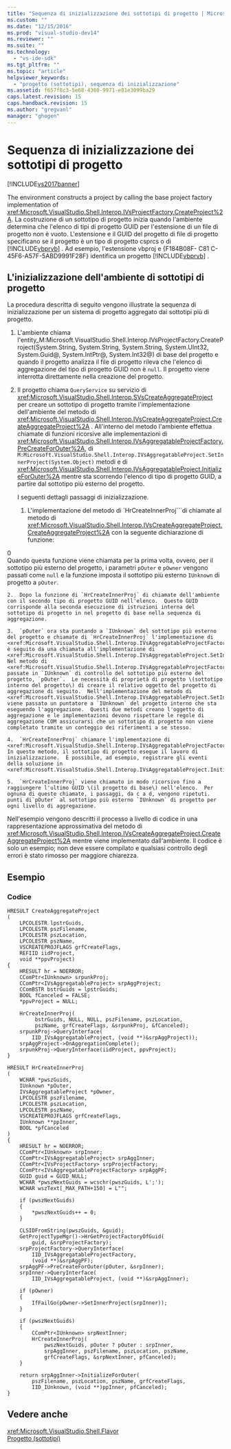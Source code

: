 ```yaml
---
title: "Sequenza di inizializzazione dei sottotipi di progetto | Microsoft Docs"
ms.custom: ""
ms.date: "12/15/2016"
ms.prod: "visual-studio-dev14"
ms.reviewer: ""
ms.suite: ""
ms.technology: 
  - "vs-ide-sdk"
ms.tgt_pltfrm: ""
ms.topic: "article"
helpviewer_keywords: 
  - "progetto (sottotipi), sequenza di inizializzazione"
ms.assetid: f657f8c3-5e68-4308-9971-e81e3099ba29
caps.latest.revision: 15
caps.handback.revision: 15
ms.author: "gregvanl"
manager: "ghogen"
---
```

# Sequenza di inizializzazione dei sottotipi di progetto
[!INCLUDE[vs2017banner](../../code-quality/includes/vs2017banner.md)]

The environment constructs a project by calling the base project factory implementation of <xref:Microsoft.VisualStudio.Shell.Interop.IVsProjectFactory.CreateProject%2A>.  La costruzione di un sottotipo di progetto inizia quando l'ambiente determina che l'elenco di tipi di progetto GUID per l'estensione di un file di progetto non è vuoto.  L'estensione e il GUID del progetto di file di progetto specificano se il progetto è un tipo di progetto csprcs o di [!INCLUDE[vbprvb](../../code-quality/includes/vbprvb_md.md)] .  Ad esempio, l'estensione vbproj e {F184B08F\- C81 C\-45F6\-A57F\-5ABD9991F28F} identifica un progetto [!INCLUDE[vbprvb](../../code-quality/includes/vbprvb_md.md)] .  
  
## L'inizializzazione dell'ambiente di sottotipi di progetto  
 La procedura descritta di seguito vengono illustrate la sequenza di inizializzazione per un sistema di progetto aggregato dai sottotipi più di progetto.  
  
1.  L'ambiente chiama l'entity\_M:Microsoft.VisualStudio.Shell.Interop.IVsProjectFactory.CreateProject\(System.String, System.String, System.String, System.UInt32, System.Guid@, System.IntPtr@, System.Int32@\) di base del progetto e quando il progetto analizza il file di progetto rileva che l'elenco di aggregazione del tipo di progetto GUID non è `null`.  Il progetto viene interrotta direttamente nella creazione del progetto.  
  
2.  Il progetto chiama `QueryService` su servizio di <xref:Microsoft.VisualStudio.Shell.Interop.SVsCreateAggregateProject> per creare un sottotipo di progetto tramite l'implementazione dell'ambiente del metodo di <xref:Microsoft.VisualStudio.Shell.Interop.IVsCreateAggregateProject.CreateAggregateProject%2A> .  All'interno del metodo l'ambiente effettua chiamate di funzioni ricorsive alle implementazioni di <xref:Microsoft.VisualStudio.Shell.Interop.IVsAggregatableProjectFactory.PreCreateForOuter%2A>, di `M:Microsoft.VisualStudio.Shell.Interop.IVsAggregatableProject.SetInnerProject(System.Object)` metodi e di <xref:Microsoft.VisualStudio.Shell.Interop.IVsAggregatableProject.InitializeForOuter%2A> mentre sta scorrendo l'elenco di tipo di progetto GUID, a partire dal sottotipo più esterno del progetto.  
  
     I seguenti dettagli passaggi di inizializzazione.  
  
    1.  L'implementazione del metodo di `HrCreateInnerProj```di chiamate al metodo di <xref:Microsoft.VisualStudio.Shell.Interop.IVsCreateAggregateProject.CreateAggregateProject%2A> con la seguente dichiarazione di funzione:  
  
<CodeContentPlaceHolder>0</CodeContentPlaceHolder>  
         Quando questa funzione viene chiamata per la prima volta, ovvero, per il sottotipo più esterno del progetto, i parametri `pOuter` e `pOwner` vengono passati come `null` e la funzione imposta il sottotipo più esterno `IUnknown` di progetto a `pOuter`.  
  
    2.  Dopo la funzione di `HrCreateInnerProj` di chiamate dell'ambiente con il secondo tipo di progetto GUID nell'elenco.  Questo GUID corrisponde alla seconda esecuzione di istruzioni interna del sottotipo di progetto in nel progetto di base nella sequenza di aggregazione.  
  
    3.  `pOuter` ora sta puntando a `IUnknown` del sottotipo più esterno del progetto e chiamate di `HrCreateInnerProj` l'implementazione di <xref:Microsoft.VisualStudio.Shell.Interop.IVsAggregatableProjectFactory.PreCreateForOuter%2A> è seguito da una chiamata all'implementazione di <xref:Microsoft.VisualStudio.Shell.Interop.IVsAggregatableProject.SetInnerProject%2A>.  Nel metodo di <xref:Microsoft.VisualStudio.Shell.Interop.IVsAggregatableProjectFactory.PreCreateForOuter%2A> passate in `IUnknown` di controllo del sottotipo più esterno del progetto, `pOuter`.  Le necessità di proprietà di progetto \(sottotipo interno del progetto\) di creare il relativo oggetto del progetto di aggregazione di seguito.  Nell'implementazione del metodo di <xref:Microsoft.VisualStudio.Shell.Interop.IVsAggregatableProject.SetInnerProject%2A> viene passato un puntatore a `IUnknown` del progetto interno che sta eseguendo l'aggregazione.  Questi due metodi creano l'oggetto di aggregazione e le implementazioni devono rispettare le regole di aggregazione COM assicurarsi che un sottotipo di progetto non viene completato tramite un conteggio dei riferimenti a se stesso.  
  
    4.  `HrCreateInnerProj` chiamare l'implementazione di <xref:Microsoft.VisualStudio.Shell.Interop.IVsAggregatableProjectFactory.PreCreateForOuter%2A>.  In questo metodo, il sottotipo di progetto esegue il lavoro di inizializzazione.  È possibile, ad esempio, registrare gli eventi della soluzione in <xref:Microsoft.VisualStudio.Shell.Interop.IVsAggregatableProject.InitializeForOuter%2A>.  
  
    5.  `HrCreateInnerProj` viene chiamato in modo ricorsivo fino a raggiungere l'ultimo GUID \(il progetto di base\) nell'elenco.  Per ognuna di queste chiamate, i passaggi, da c a d, vengono ripetuti.  punti di`pOuter` al sottotipo più esterno `IUnknown` di progetto per ogni livello di aggregazione.  
  
 Nell'esempio vengono descritti il processo a livello di codice in una rappresentazione approssimativa del metodo di <xref:Microsoft.VisualStudio.Shell.Interop.IVsCreateAggregateProject.CreateAggregateProject%2A> mentre viene implementato dall'ambiente.  Il codice è solo un esempio; non deve essere compilato e qualsiasi controllo degli errori è stato rimosso per maggiore chiarezza.  
  
## Esempio  
  
### Codice  
  
```  
HRESULT CreateAggregateProject  
(  
    LPCOLESTR lpstrGuids,   
    LPCOLESTR pszFilename,   
    LPCOLESTR pszLocation,  
    LPCOLESTR pszName,   
    VSCREATEPROJFLAGS grfCreateFlags,   
    REFIID iidProject,   
    void **ppvProject)  
{  
    HRESULT hr = NOERROR;  
    CComPtr<IUnknown> srpunkProj;  
    CComPtr<IVsAggregatableProject> srpAggProject;  
    CComBSTR bstrGuids = lpstrGuids;  
    BOOL fCanceled = FALSE;  
    *ppvProject = NULL;  
  
    HrCreateInnerProj(  
         bstrGuids, NULL, NULL, pszFilename, pszLocation,   
         pszName, grfCreateFlags, &srpunkProj, &fCanceled);  
    srpunkProj->QueryInterface(  
        IID_IVsAggregatableProject, (void **)&srpAggProject));  
    srpAggProject->OnAggregationComplete();  
    srpunkProj->QueryInterface(iidProject, ppvProject);  
}  
  
HRESULT HrCreateInnerProj  
(  
    WCHAR *pwszGuids,   
    IUnknown *pOuter,   
    IVsAggregatableProject *pOwner,   
    LPCOLESTR pszFilename,   
    LPCOLESTR pszLocation,  
    LPCOLESTR pszName,   
    VSCREATEPROJFLAGS grfCreateFlags,   
    IUnknown **ppInner,   
    BOOL *pfCanceled  
)  
{  
    HRESULT hr = NOERROR;  
    CComPtr<IUnknown> srpInner;  
    CComPtr<IVsAggregatableProject> srpAggInner;  
    CComPtr<IVsProjectFactory> srpProjectFactory;  
    CComPtr<IVsAggregatableProjectFactory> srpAggPF;  
    GUID guid = GUID_NULL;  
    WCHAR *pwszNextGuids = wcschr(pwszGuids, L';');  
    WCHAR wszText[_MAX_PATH+150] = L"";  
  
    if (pwszNextGuids)  
    {  
        *pwszNextGuids++ = 0;  
    }  
  
    CLSIDFromString(pwszGuids, &guid);  
    GetProjectTypeMgr()->HrGetProjectFactoryOfGuid(  
        guid, &srpProjectFactory);  
    srpProjectFactory->QueryInterface(  
        IID_IVsAggregatableProjectFactory,   
        (void **)&srpAggPF);  
    srpAggPF->PreCreateForOuter(pOuter, &srpInner);  
    srpInner->QueryInterface(  
        IID_IVsAggregatableProject, (void **)&srpAggInner);  
  
    if (pOwner)  
    {  
        IfFailGo(pOwner->SetInnerProject(srpInner));  
    }  
  
    if (pwszNextGuids)  
    {  
        CComPtr<IUnknown> srpNextInner;  
        HrCreateInnerProj(  
            pwszNextGuids, pOuter ? pOuter : srpInner,   
            srpAggInner, pszFilename, pszLocation, pszName,   
            grfCreateFlags, &srpNextInner, pfCanceled);  
    }  
  
    return srpAggInner->InitializeForOuter(  
        pszFilename, pszLocation, pszName, grfCreateFlags,   
        IID_IUnknown, (void **)ppInner, pfCanceled);  
}  
```  
  
## Vedere anche  
 <xref:Microsoft.VisualStudio.Shell.Flavor>   
 [Progetto \(sottotipi\)](../../extensibility/internals/project-subtypes.md)